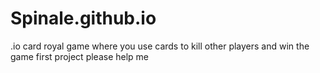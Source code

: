 # Spinale.github.io
.io card royal game where you use cards to kill other players
and win the game first project please help me
